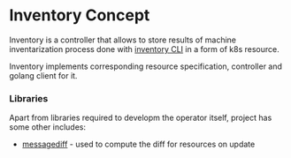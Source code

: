 # Inventory Concept

Inventory is a controller that allows to store results of machine inventarization process done with [inventory CLI](https://github.com/onmetal/inventory) in a form of k8s resource.

Inventory implements corresponding resource specification, controller and golang client for it.

### Libraries

Apart from libraries required to developm the operator itself, project has some other includes:

- [messagediff](https://github.com/d4l3k/messagediff) - used to compute the diff for resources on update 
